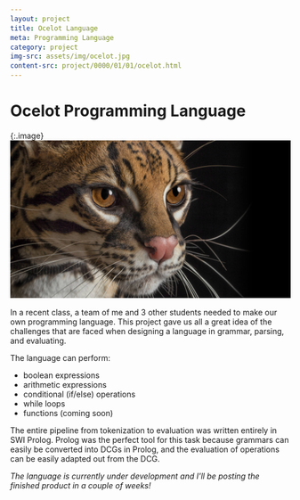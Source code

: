 ```yaml
---
layout: project
title: Ocelot Language
meta: Programming Language
category: project
img-src: assets/img/ocelot.jpg
content-src: project/0000/01/01/ocelot.html
---
```


# Ocelot Programming Language

{:.image}
![Alt text](assets/img/ocelot.jpg "My Title")

In a recent class, a team of me and 3 other students needed to make our own
programming language. This project gave us all a great idea of the challenges
that are faced when designing a language in grammar, parsing, and evaluating.

The language can perform:
* boolean expressions
* arithmetic expressions
* conditional (if/else) operations
* while loops
* functions (coming soon)

The entire pipeline from tokenization to evaluation was written entirely in SWI Prolog.
Prolog was the perfect tool for this task because grammars can easily be converted into
DCGs in Prolog, and the evaluation of operations can be easily adapted out from the
DCG.

_The language is currently under development and I'll be posting the finished product
in a couple of weeks!_

<!-- The following are example programs, and their outputs in this language. -->
